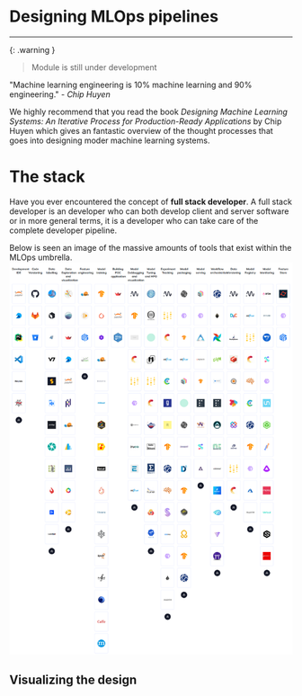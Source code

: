 # Designing MLOps pipelines


---

{: .warning }
> Module is still under development

"Machine learning engineering is 10% machine learning and 90% engineering." - *Chip Huyen*

We highly recommend that you read the book
*Designing Machine Learning Systems: An Iterative Process for Production-Ready Applications* by Chip Huyen which gives
an fantastic overview of the thought processes that goes into designing moder machine learning systems.

# The stack

Have you ever encountered the concept of **full stack developer**. A full stack developer is an developer who can
both develop client and server software or in more general terms, it is a developer who can take care of the complete
developer pipeline.

Below is seen an image of the massive amounts of tools that exist within the MLOps umbrella.
<img src="../figures/tool_landscape.PNG" width="800" title="Credit to: https://mlops.neptune.ai/">

## Visualizing the design
